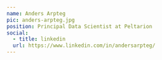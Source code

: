 ```yaml
---
name: Anders Arpteg
pic: anders-arpteg.jpg
position: Principal Data Scientist at Peltarion
social:
  - title: linkedin
  url: https://www.linkedin.com/in/andersarpteg/
---
```


